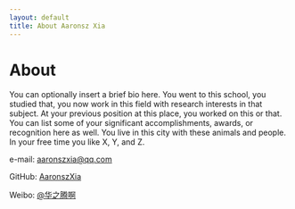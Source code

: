 ```yaml
---
layout: default
title: About Aaronsz Xia
---
```


# About

You can optionally insert a brief bio here. You went to this school, you studied that, you now work in this field with research interests in that subject. At your previous position at this place, you worked on this or that. You can list some of your significant accomplishments, awards, or recognition here as well. You live in this city with these animals and people. In your free time you like X, Y, and Z.

e-mail: [aaronszxia@qq.com](mailto:aaronszxia@qq.com)

GitHub: [AaronszXia](https://github.com/aaronszxia)

Weibo: [@华之腾啊](https://weibo.com/u/2185032634/)